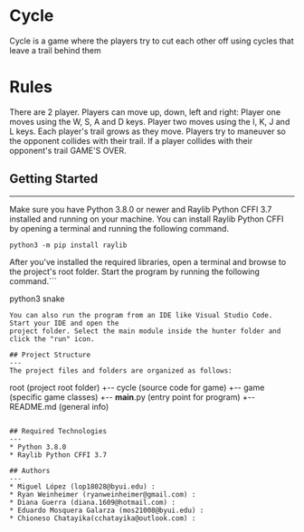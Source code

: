 # Cycle
Cycle is a game where the players try to cut each other off using cycles that leave a trail behind them

# Rules
There are 2 player.
Players can move up, down, left and right:
  Player one moves using the W, S, A and D keys.
  Player two moves using the I, K, J and L keys.
Each player's trail grows as they move.
Players try to maneuver so the opponent collides with their trail.
If a player collides with their opponent's trail GAME'S OVER.

## Getting Started
---
Make sure you have Python 3.8.0 or newer and Raylib Python CFFI 3.7 installed and running on your machine. You can install Raylib Python CFFI by opening a terminal and running the following command.
```
python3 -m pip install raylib
```
After you've installed the required libraries, open a terminal and browse to the project's root folder. Start the program by running the following command.```

python3 snake 
```
You can also run the program from an IDE like Visual Studio Code. Start your IDE and open the 
project folder. Select the main module inside the hunter folder and click the "run" icon.

## Project Structure
---
The project files and folders are organized as follows:
```
root                    (project root folder)
+-- cycle               (source code for game)
  +-- game              (specific game classes)
  +-- __main__.py       (entry point for program)
+-- README.md           (general info)
```

## Required Technologies
---
* Python 3.8.0
* Raylib Python CFFI 3.7

## Authors
---
* Miguel López (lop18028@byui.edu) :
* Ryan Weinheimer (ryanweinheimer@gmail.com) :
* Diana Guerra (diana.1609@hotmail.com) :
* Eduardo Mosquera Galarza (mos21008@byui.edu) : 
* Chioneso Chatayika(cchatayika@outlook.com) : 
